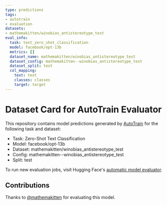 ```yaml
---
type: predictions
tags:
- autotrain
- evaluation
datasets:
- mathemakitten/winobias_antistereotype_test
eval_info:
  task: text_zero_shot_classification
  model: facebook/opt-13b
  metrics: []
  dataset_name: mathemakitten/winobias_antistereotype_test
  dataset_config: mathemakitten--winobias_antistereotype_test
  dataset_split: test
  col_mapping:
    text: text
    classes: classes
    target: target
---
```

# Dataset Card for AutoTrain Evaluator

This repository contains model predictions generated by [AutoTrain](https://huggingface.co/autotrain) for the following task and dataset:

* Task: Zero-Shot Text Classification
* Model: facebook/opt-13b
* Dataset: mathemakitten/winobias_antistereotype_test
* Config: mathemakitten--winobias_antistereotype_test
* Split: test

To run new evaluation jobs, visit Hugging Face's [automatic model evaluator](https://huggingface.co/spaces/autoevaluate/model-evaluator).

## Contributions

Thanks to [@mathemakitten](https://huggingface.co/mathemakitten) for evaluating this model.